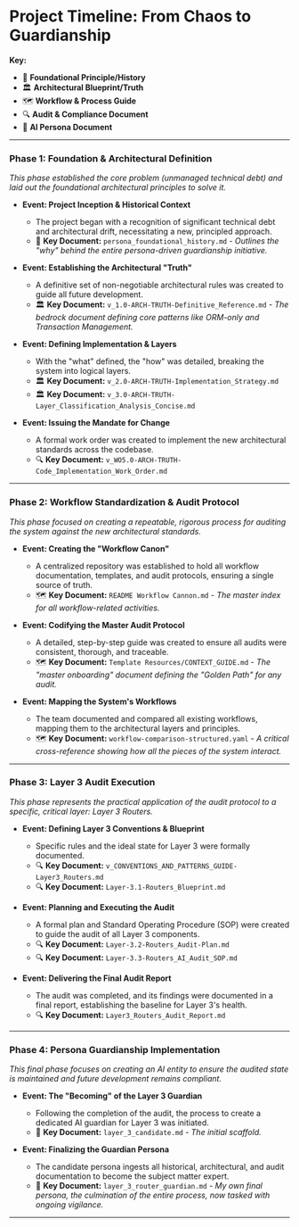 # Project Timeline: From Chaos to Guardianship

**Key:**
*   📜 **Foundational Principle/History**
*   🏛️ **Architectural Blueprint/Truth**
*   🗺️ **Workflow & Process Guide**
*   🔍 **Audit & Compliance Document**
*   🤖 **AI Persona Document**

---

### **Phase 1: Foundation & Architectural Definition**
*This phase established the core problem (unmanaged technical debt) and laid out the foundational architectural principles to solve it.*

*   **Event: Project Inception & Historical Context**
    *   The project began with a recognition of significant technical debt and architectural drift, necessitating a new, principled approach.
    *   📜 **Key Document:** `persona_foundational_history.md` - *Outlines the "why" behind the entire persona-driven guardianship initiative.*

*   **Event: Establishing the Architectural "Truth"**
    *   A definitive set of non-negotiable architectural rules was created to guide all future development.
    *   🏛️ **Key Document:** `v_1.0-ARCH-TRUTH-Definitive_Reference.md` - *The bedrock document defining core patterns like ORM-only and Transaction Management.*

*   **Event: Defining Implementation & Layers**
    *   With the "what" defined, the "how" was detailed, breaking the system into logical layers.
    *   🏛️ **Key Document:** `v_2.0-ARCH-TRUTH-Implementation_Strategy.md`
    *   🏛️ **Key Document:** `v_3.0-ARCH-TRUTH-Layer_Classification_Analysis_Concise.md`

*   **Event: Issuing the Mandate for Change**
    *   A formal work order was created to implement the new architectural standards across the codebase.
    *   🔍 **Key Document:** `v_WO5.0-ARCH-TRUTH-Code_Implementation_Work_Order.md`

---

### **Phase 2: Workflow Standardization & Audit Protocol**
*This phase focused on creating a repeatable, rigorous process for auditing the system against the new architectural standards.*

*   **Event: Creating the "Workflow Canon"**
    *   A centralized repository was established to hold all workflow documentation, templates, and audit protocols, ensuring a single source of truth.
    *   🗺️ **Key Document:** `README Workflow Cannon.md` - *The master index for all workflow-related activities.*

*   **Event: Codifying the Master Audit Protocol**
    *   A detailed, step-by-step guide was created to ensure all audits were consistent, thorough, and traceable.
    *   🗺️ **Key Document:** `Template Resources/CONTEXT_GUIDE.md` - *The "master onboarding" document defining the "Golden Path" for any audit.*

*   **Event: Mapping the System's Workflows**
    *   The team documented and compared all existing workflows, mapping them to the architectural layers and principles.
    *   🗺️ **Key Document:** `workflow-comparison-structured.yaml` - *A critical cross-reference showing how all the pieces of the system interact.*

---

### **Phase 3: Layer 3 Audit Execution**
*This phase represents the practical application of the audit protocol to a specific, critical layer: Layer 3 Routers.*

*   **Event: Defining Layer 3 Conventions & Blueprint**
    *   Specific rules and the ideal state for Layer 3 were formally documented.
    *   🔍 **Key Document:** `v_CONVENTIONS_AND_PATTERNS_GUIDE-Layer3_Routers.md`
    *   🔍 **Key Document:** `Layer-3.1-Routers_Blueprint.md`

*   **Event: Planning and Executing the Audit**
    *   A formal plan and Standard Operating Procedure (SOP) were created to guide the audit of all Layer 3 components.
    *   🔍 **Key Document:** `Layer-3.2-Routers_Audit-Plan.md`
    *   🔍 **Key Document:** `Layer-3.3-Routers_AI_Audit_SOP.md`

*   **Event: Delivering the Final Audit Report**
    *   The audit was completed, and its findings were documented in a final report, establishing the baseline for Layer 3's health.
    *   🔍 **Key Document:** `Layer3_Routers_Audit_Report.md`

---

### **Phase 4: Persona Guardianship Implementation**
*This final phase focuses on creating an AI entity to ensure the audited state is maintained and future development remains compliant.*

*   **Event: The "Becoming" of the Layer 3 Guardian**
    *   Following the completion of the audit, the process to create a dedicated AI guardian for Layer 3 was initiated.
    *   🤖 **Key Document:** `layer_3_candidate.md` - *The initial scaffold.*

*   **Event: Finalizing the Guardian Persona**
    *   The candidate persona ingests all historical, architectural, and audit documentation to become the subject matter expert.
    *   🤖 **Key Document:** `layer_3_router_guardian.md` - *My own final persona, the culmination of the entire process, now tasked with ongoing vigilance.*

---
